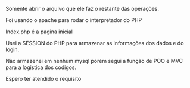 Somente abrir o arquivo que ele faz o restante das operações. 

Foi usando o apache para rodar o interpretador do PHP

Index.php é a pagina inicial 

Usei a SESSION do PHP para armazenar as informações dos dados e do login. 

Não armazenei em nenhum mysql porém segui a função de POO e MVC para a logistica dos codigos.

Espero ter atendido o requisito
